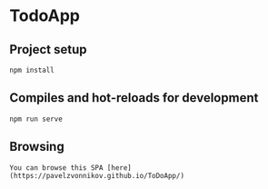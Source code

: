 # TodoApp

## Project setup
```
npm install
```

## Compiles and hot-reloads for development
```
npm run serve
```

## Browsing
```
You can browse this SPA [here](https://pavelzvonnikov.github.io/ToDoApp/)
```
